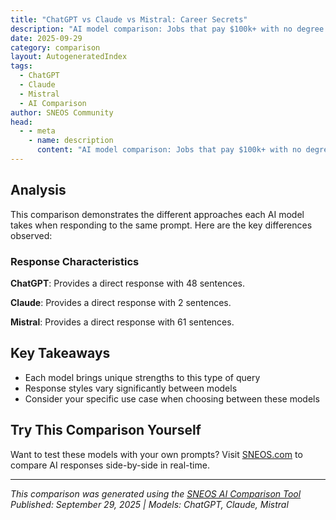 ```yaml
---
title: "ChatGPT vs Claude vs Mistral: Career Secrets"
description: "AI model comparison: Jobs that pay $100k+ with no degree - AI analyzes real opportunities..."
date: 2025-09-29
category: comparison
layout: AutogeneratedIndex
tags:
  - ChatGPT
  - Claude
  - Mistral
  - AI Comparison
author: SNEOS Community
head:
  - - meta
    - name: description
      content: "AI model comparison: Jobs that pay $100k+ with no degree - AI analyzes real opportunities..."
---
```


<ChatComparison
  title="ChatGPT vs Claude vs Mistral: Career Secrets"
  prompt="Jobs that pay $100k+ with no degree - AI analyzes real opportunities"
  :responses='{
    "ChatGPT": "Certainly! Many well-paying jobs that offer $100k\u002B annually do not necessarily require a college degree. Here are some real opportunities based on current job market trends and data:\n\n1. **Commercial Pilot (Non-Airline)**\n   - Requires: Commercial pilot\u2019s license and flight training.\n   - Description: Piloting charter flights, cargo flights, or corporate jets.\n   - Salary: Often $100k\u002B, varies by employer and experience.\n\n2. **Air Traffic Controller**\n   - Requires: Specialized FAA training and certification; no college degree needed but must pass exams.\n   - Description: Managing the safe and orderly flow of air traffic.\n   - Salary: Median salary around $125k.\n\n3. **Elevator Installer and Repairer**\n   - Requires: Apprenticeship program.\n   - Description: Installing and repairing elevators, escalators, and moving walkways.\n   - Salary: Median salary over $80k, many earn $100k\u002B with experience.\n\n4. **Real Estate Broker**\n   - Requires: Real estate license.\n   - Description: Helping clients buy, sell, and rent properties.\n   - Salary: Commission-based with high earning potential; successful brokers earn $100k\u002B.\n\n5. **Web Developer / Software Developer**\n   - Requires: No degree strictly required, can be self-taught or bootcamp-trained.\n   - Description: Building and maintaining websites or software applications.\n   - Salary: Many developers earn $100k\u002B depending on skill and experience.\n\n6. **Commercial Diver**\n   - Requires: Certification and specialized training.\n   - Description: Underwater repairs, inspections, and construction.\n   - Salary: Can earn $100k\u002B especially in oil/gas sectors.\n\n7. **Construction Manager**\n   - Requires: Experience and possibly certifications; no degree necessary.\n   - Description: Overseeing construction projects.\n   - Salary: Median around $97k, with experienced managers earning $100k\u002B.\n\n8. **Sales Manager**\n   - Requires: Proven sales experience.\n   - Description: Leading sales teams, managing accounts.\n   - Salary: Base plus commissions can total $100k\u002B.\n\n9. **Electrician**\n   - Requires: Apprenticeship and licensing.\n   - Description: Installing and maintaining electrical systems.\n   - Salary: Experienced electricians in high-demand areas earn over $100k.\n\n10. **Truck Driver (Long Haul, Owner-Operator)**\n    - Requires: Commercial Driver\u2019s License (CDL).\n    - Description: Driving freight over long distances.\n    - Salary: Owner-operators often net $100k\u002B after expenses.\n\n**Tips to Achieve $100k\u002B Without a Degree:**\n\n- Obtain relevant certifications or licenses.\n- Gain experience through apprenticeships or entry-level positions.\n- Consider industries with high demand and skill shortages.\n- Develop strong skills in technology or trades.\n- Leverage networking and continuous learning.\n\nIf you want, I can also help you find resources for training or certification for any of these careers!",
    "Claude": "Invalid API source. Please specify \u0027openai\u0027, \u0027anthropic\u0027, \u0027gemini\u0027, \u0027gemini-grounding\u0027, \u0027deepseek\u0027, \u0027grok\u0027, \u0027grok-live\u0027, or \u0027mistral\u0027.",
    "Mistral": "While it\u0027s true that many high-paying jobs typically require a degree, there are indeed opportunities that can pay $100k\u002B annually without a formal degree. These roles often rely on skills, experience, and sometimes certifications. Here are some jobs that AI and market analysis have identified as potentially meeting this criterion:\n\n1. **Software Developer/Engineer**:\n   - **Skills Needed**: Proficiency in programming languages (e.g., Python, JavaScript, Java), problem-solving, and software development methodologies.\n   - **Pathway**: Self-taught through online courses, coding bootcamps, or extensive experience.\n\n2. **Data Scientist**:\n   - **Skills Needed**: Knowledge of statistics, machine learning, data visualization, and programming languages like Python and R.\n   - **Pathway**: Online courses, certifications, and hands-on projects.\n\n3. **Cybersecurity Specialist**:\n   - **Skills Needed**: Understanding of network security, threat detection, and incident response.\n   - **Pathway**: Certifications (e.g., CISSP, CEH), practical experience, and continuous learning.\n\n4. **Digital Marketer**:\n   - **Skills Needed**: Expertise in SEO, SEM, social media marketing, content creation, and analytics.\n   - **Pathway**: Online courses, certifications (e.g., Google Analytics, Facebook Blueprint), and practical experience.\n\n5. **Real Estate Broker**:\n   - **Skills Needed**: Market knowledge, negotiation skills, and client management.\n   - **Pathway**: Licensing exams, practical experience, and networking.\n\n6. **Sales Manager**:\n   - **Skills Needed**: Strong communication, negotiation, and leadership skills.\n   - **Pathway**: Experience in sales, proven track record, and sometimes industry-specific certifications.\n\n7. **Air Traffic Controller**:\n   - **Skills Needed**: Attention to detail, quick decision-making, and communication skills.\n   - **Pathway**: Training programs, on-the-job training, and passing FAA exams.\n\n8. **Commercial Pilot**:\n   - **Skills Needed**: Flight proficiency, navigation skills, and situational awareness.\n   - **Pathway**: Flight training, logging flight hours, and obtaining necessary licenses.\n\n9. **Elevator Installer and Repairer**:\n   - **Skills Needed**: Mechanical aptitude, problem-solving, and physical stamina.\n   - **Pathway**: Apprenticeship programs and on-the-job training.\n\n10. **Electric Power-Line Installer and Repairer**:\n    - **Skills Needed**: Technical knowledge, safety awareness, and physical endurance.\n    - **Pathway**: Apprenticeship programs and on-the-job training.\n\n11. **Entrepreneur/Business Owner**:\n    - **Skills Needed**: Business acumen, leadership, and financial management.\n    - **Pathway**: Starting a business, scaling it, and achieving profitability.\n\n12. **Technical Writer**:\n    - **Skills Needed**: Strong writing skills, technical knowledge, and ability to translate complex information into understandable content.\n    - **Pathway**: Experience in writing, technical knowledge, and sometimes certifications.\n\n13. **UX/UI Designer**:\n    - **Skills Needed**: Design principles, user research, and proficiency in design tools (e.g., Adobe XD, Sketch).\n    - **Pathway**: Online courses, certifications, and building a portfolio.\n\n14. **Project Manager**:\n    - **Skills Needed**: Organizational skills, leadership, and project management methodologies.\n    - **Pathway**: Experience in project management, certifications (e.g., PMP), and practical experience.\n\n15. **Network Architect**:\n    - **Skills Needed**: Knowledge of network design, protocols, and security.\n    - **Pathway**: Certifications (e.g., Cisco CCNP, CCIE), practical experience, and continuous learning.\n\nWhile these roles can be lucrative, it\u0027s important to note that success often depends on continuous learning, networking, and gaining relevant experience. Additionally, market demand and geographic location can significantly impact salary potential."
  }'
  published-date="16:28"
/>

## Analysis

This comparison demonstrates the different approaches each AI model takes when responding to the same prompt. Here are the key differences observed:

### Response Characteristics

**ChatGPT**: Provides a direct response with 48 sentences. 

**Claude**: Provides a direct response with 2 sentences. 

**Mistral**: Provides a direct response with 61 sentences. 

## Key Takeaways

- Each model brings unique strengths to this type of query
- Response styles vary significantly between models
- Consider your specific use case when choosing between these models

## Try This Comparison Yourself

Want to test these models with your own prompts? Visit [SNEOS.com](https://sneos.com) to compare AI responses side-by-side in real-time.

---

*This comparison was generated using the [SNEOS AI Comparison Tool](https://sneos.com)*
*Published: September 29, 2025 | Models: ChatGPT, Claude, Mistral*

